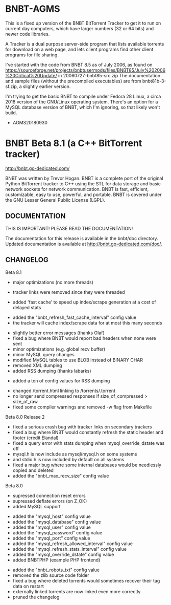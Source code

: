 # BNBT-AGMS
This is a fixed up version of the BNBT BitTorrent Tracker to get it to run on current day computers, which have larger numbers (32 or 64 bits) and newer code libraries.

A Tracker is a dual purpose server-side program that lists available torrents for download on a web page, and lets client programs find other client programs for file sharing.

I've started with the code from BNBT 8.5 as of July 2006, as found on https://sourceforge.net/projects/bnbtusermods/files/BNBT85/July%202006%20Critical%20Update/ in 20060727-bnbt85-src.zip  The documentation and sample files (without the precompiled executables) are from bnbt81b-3-sf.zip, a slightly earlier version.

I'm trying to get the basic BNBT to compile under Fedora 28 Linux, a circa 2018 version of the GNU/Linux operating system.  There's an option for a MySQL database version of BNBT, which I'm ignoring, so that likely won't build.

- AGMS20180930


# BNBT Beta 8.1 (a C++ BitTorrent tracker)

http://bnbt.go-dedicated.com/

BNBT was written by Trevor Hogan. BNBT is a complete port of the original Python BitTorrent tracker to C++ using the STL for data storage and basic network sockets for network communication. BNBT is fast, efficient, customizable, easy to use, powerful, and portable. BNBT is covered under the GNU Lesser General Public License (LGPL).

## DOCUMENTATION

THIS IS IMPORTANT! PLEASE READ THE DOCUMENTATION!

The documentation for this release is available in the bnbt/doc directory. Updated documentation is available at http://bnbt.go-dedicated.com/doc/.

## CHANGELOG

Beta 8.1
 - major optimizations (no more threads)
  * tracker links were removed since they were threaded
 - added 'fast cache' to speed up index/scrape generation at a cost of delayed stats
  * added the "bnbt_refresh_fast_cache_interval" config value
  * the tracker will cache index/scrape data for at most this many seconds
 - slightly better error messages (thanks Olaf)
 - fixed a bug where BNBT would report bad headers when none were sent
 - minor optimizations (e.g. global recv buffer)
 - minor MySQL query changes
 - modified MySQL tables to use BLOB instead of BINARY CHAR
 - removed XML dumping
 - added RSS dumping (thanks labarks)
  * added a ton of config values for RSS dumping
 - changed /torrent.html linking to /torrents/<hash>.torrent
 - no longer send compressed responses if size_of_compressed > size_of_raw
 - fixed some compiler warnings and removed -w flag from Makefile

Beta 8.0 Release 2
 - fixed a serious crash bug with tracker links on secondary trackers
 - fixed a bug where BNBT would constantly refresh the static header and footer (credit Elandal)
 - fixed a query error with stats dumping when mysql_override_dstate was off
 - mysql.h is now include as mysql/mysql.h on some systems
 - and stdio.h is now included by default on all systems
 - fixed a major bug where some internal databases would be needlessly copied and deleted
 - added the "bnbt_max_recv_size" config value

Beta 8.0
 - supressed connection reset errors
 - supressed deflate errors (on Z_OK)
 - added MySQL support
  * added the "mysql_host" config value
  * added the "mysql_database" config value
  * added the "mysql_user" config value
  * added the "mysql_password" config value
  * added the "mysql_port" config value
  * added the "mysql_refresh_allowed_interval" config value
  * added the "mysql_refresh_stats_interval" config value
  * added the "mysql_override_dstate" config value
  * added BNBTPHP (example PHP frontend)
 - added the "bnbt_robots_txt" config value
 - removed the zlib source code folder
 - fixed a bug where deleted torrents would sometimes recover their tag data on restart
 - externally linked torrents are now linked even more correctly
 - pruned the changelog

